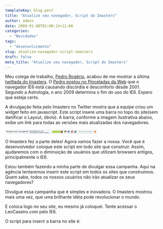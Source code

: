 ```yaml
---
templateKey: blog-post
title: "Atualize seu navegador, Script do Imasters"
author: admin
date: 2009-01-08T02:00:13+11:00
categories:
  - "Novidades"
tags:
  - "desenvolvimento"
slug: atualize-navegador-script-imasters
draft: false
meta_title: "Atualize seu navegador, Script do Imasters"
---
```


Meu colega de trabalho, [Pedro Rogério](http://www.pinceladasdaweb.com.br/blog/ "Blog Pinceladas da Web"), acabou de me mostrar a última [twittada do Imasters](http://twitter.com/iMasters/status/1101851752 "Twittada do Imasters sobre a Campanha de atualização de Browsers").
O [Pedro postou no Pinceladas da Web](http://www.pinceladasdaweb.com.br/blog/2009/01/05/2009-o-ano-em-que-o-ie6-faleceu/ "Post: 2009, o ano em que o IE6 faleceu") que o navegador IE6 está causando discórdia e desconforto desde 2001. Segundo a Astrologia, o ano 2009 determina o fim do uso do IE6. Espero que esteja certo.

A divulgação feita pelo Imasters no Twitter mostra que a equipe criou um widget feito em javascript. Este script insere uma barra no topo do site(sem danificar o Layout, óbvio). A barra, conforme a imagem ilustrativa abaixo, exibe um link para todas as versões mais atualizadas dos navegadores.

[![Imagem da Barra do Imasters: Atualize seu navegador](./atualize-navegador-campanha-imasters-300x12.gif "Imagem da Barra do Imasters: Atualize seu navegador")](http://leocaseiro.com.br/wp-content/uploads/2009/01/atualize-navegador-campanha-imasters1.gif "Imagem da Barra do Imasters: Atualize seu navegador")

O Imasters fez a parte deles! Agora vamos fazer a nossa. Você que é desenvolvedor coloque este script em todo site que construir. Assim, ajudaremos com o diminuição de usuários que utilizam browsers antigos, principalmente o IE6.

Estou também fazendo a minha parte de divulgar essa campanha. Aqui na agência tentaremos inserir este script em todos os sites que construímos. Quem sabe, todos os nossos usuários não irão atualizar os seus navegadores?

Divulgue essa campanha que é simples e inovadora. O Imasters mostrou mais uma vez, que uma brilhante idéia pode revolucionar o mundo.

E coloca logo no seu site, eu mesmo já coloquei. Tente acessar o LeoCaseiro.com pelo IE6.

O script para inserir a barra no site é:

> <script src="http://imasters.uol.com.br/crossbrowser/fonte.js" type="text/javascript"></script>
